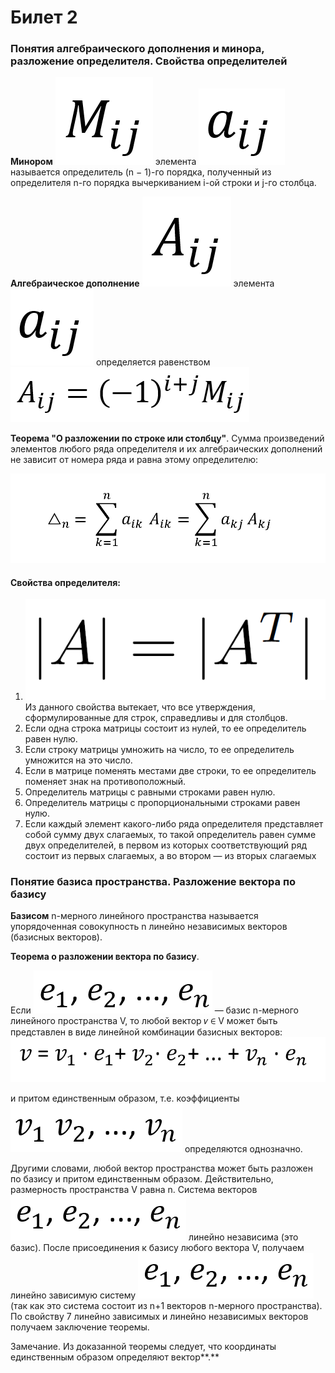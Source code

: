 # Билет 2

### **Понятия алгебраического дополнения и минора, разложение определителя. Свойства определителей**

**Минором** ![](<../.gitbook/assets/image (1) (1).png>) элемента ![](<../.gitbook/assets/image (97) (1).png>) называется определитель (n − 1)-го порядка, полученный из определителя n-го порядка вычеркиванием i-ой строки и j-го столбца.

**Алгебраическое дополнение** ![](<../.gitbook/assets/image (21).png>) элемента ![](<../.gitbook/assets/image (98) (1).png>) определяется равенством ![](<../.gitbook/assets/image (89).png>)

**Теорема "О разложении по строке или столбцу"**. Сумма произведений элементов любого ряда определителя и их алгебраических дополнений не зависит от номера ряда и равна этому определителю:

![](<../.gitbook/assets/image (84).png>)

#### **Свойства определителя:**

1. ![](<../.gitbook/assets/image (53) (1).png>) Из данного свойства вытекает, что все утверждения, сформулированные для строк, справедливы и для столбцов.
2. Если одна строка матрицы состоит из нулей, то ее определитель равен нулю.
3. Если строку матрицы умножить на число, то ее определитель умножится на это число.
4. Если в матрице поменять местами две строки, то ее определитель поменяет знак на противоположный.
5. Определитель матрицы с равными строками равен нулю.
6. Определитель матрицы с пропорциональными строками равен нулю.
7. Если каждый элемент какого-либо ряда определителя представляет собой сумму двух слагаемых, то такой определитель равен сумме двух определителей, в первом из которых соответствующий ряд состоит из первых слагаемых, а во втором — из вторых слагаемых

### **Понятие базиса пространства. Разложение вектора по базису**

**Базисом** n-мерного линейного пространства называется упорядоченная совокупность n линейно независимых векторов (базисных векторов).

**Теорема о разложении вектора по базису**.&#x20;

Если ![](<../.gitbook/assets/image (6).png>) — базис n-мерного линейного пространства V, то любой вектор 𝑣 ∈ V может быть представлен в виде линейной комбинации базисных векторов: ![](<../.gitbook/assets/image (77).png>)&#x20;

и притом единственным образом, т.е. коэффициенты ![](<../.gitbook/assets/image (61) (1).png>) определяются однозначно.

Другими словами, любой вектор пространства может быть разложен по базису и притом единственным образом. Действительно, размерность пространства V равна n. Система векторов ![](<../.gitbook/assets/image (73) (1).png>) линейно независима (это базис). После присоединения к базису любого вектора V, получаем линейно зависимую систему ![](<../.gitbook/assets/image (54) (1).png>) (так как это система состоит из n+1 векторов n-мерного пространства). По свойству 7 линейно зависимых и линейно независимых векторов получаем заключение теоремы.&#x20;

Замечание. Из доказанной теоремы следует, что координаты единственным образом определяют вектор**.**
